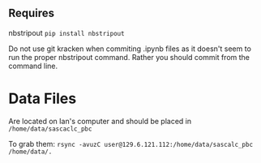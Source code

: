 ## Requires

nbstripout
`pip install nbstripout`

Do not use git kracken when commiting .ipynb files as it doesn't seem to run the proper nbstripout command.
Rather you should commit from the command line.

# Data Files
Are located on Ian's computer and should be placed in `/home/data/sascaclc_pbc`

To grab them:
`rsync -avuzC user@129.6.121.112:/home/data/sascalc_pbc /home/data/.`
